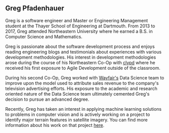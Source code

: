 ## Greg Pfadenhauer

Greg is a software engineer and Master or Engineering Management student at the Thayer School of Engineering at Dartmouth. From 2013 to 2017, Greg attended Northeastern University where he earned a B.S. in Computer Science and Mathematics.

Greg is passionate about the software development process and enjoys reading engineering blogs and testimonials about experiences with various development methodologies. His interest in development methodologies arose during the course of his Northeastern Co-Op with [clypd](http://clypd.com/) where he received his first exposure to Agile Development outside of the classroom.

During his second Co-Op, Greg worked with [Wayfair's](https://www.wayfair.com/) Data Science team to improve upon the model used to attribute sales revenue to the company's television advertising efforts. His exposure to the academic and research oriented nature of the Data Science team ultimately cemented Greg's decision to pursue an advanced degree.

Recently, Greg has taken an interest in applying machine learning solutions to problems in computer vision and is actively working on a project to identify major terrain features in satellite imagery. You can find more information about his work on that project [here](https://github.com/greg-pf/magellan).
